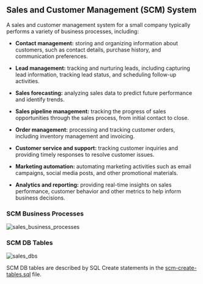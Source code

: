 ## Sales and Customer Management (SCM) System

A sales and customer management system for a small company typically performs a variety of business processes, including:

- **Contact management:** storing and organizing information about customers, such as contact details, purchase history, and communication preferences.

- **Lead management:** tracking and nurturing leads, including capturing lead information, tracking lead status, and scheduling follow-up activities.

- **Sales forecasting:** analyzing sales data to predict future performance and identify trends.

- **Sales pipeline management:** tracking the progress of sales opportunities through the sales process, from initial contact to close.

- **Order management:** processing and tracking customer orders, including inventory management and invoicing.

- **Customer service and support:** tracking customer inquiries and providing timely responses to resolve customer issues.

- **Marketing automation:** automating marketing activities such as email campaigns, social media posts, and other promotional materials.

- **Analytics and reporting:** providing real-time insights on sales performance, customer behavior and other metrics to help inform business decisions.

### SCM Business Processes 

![sales_business_processes](https://user-images.githubusercontent.com/68504324/213828647-01ab890b-a3f7-44ea-b184-05798cc0ccee.png)


### SCM DB Tables 

![sales_dbs](https://user-images.githubusercontent.com/68504324/212563066-6e9257dc-9ace-46cf-a156-7fa33fcba1c7.png)

SCM DB tables are described by SQL Create statements in the [scm-create-tables.sql](https://github.com/jonfernq/SimpleERP/blob/main/Sales-Customer-Management/scm-create-tables.sql) file.
